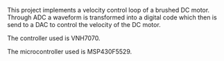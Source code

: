 This project implements a velocity control loop of a brushed DC motor. Through ADC a waveform is transformed into a digital code which then is send to a DAC to control
the velocity of the DC motor.

The controller used is VNH7070.

The microcontroller used is MSP430F5529.
